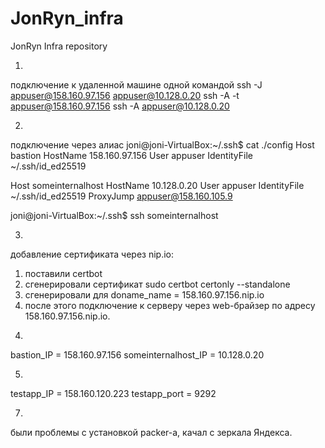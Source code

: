 # JonRyn_infra
JonRyn Infra repository

1.
подключение к удаленной машине одной командой
ssh -J appuser@158.160.97.156 appuser@10.128.0.20
ssh -A -t appuser@158.160.97.156 ssh -A appuser@10.128.0.20


2.
подключение через алиас
joni@joni-VirtualBox:~/.ssh$ cat ./config
Host bastion
	HostName 158.160.97.156
	User appuser
	IdentityFile ~/.ssh/id_ed25519

Host someinternalhost
	HostName 10.128.0.20
	User appuser
	IdentityFile ~/.ssh/id_ed25519
	ProxyJump appuser@158.160.105.9


joni@joni-VirtualBox:~/.ssh$ ssh someinternalhost


3.

добавление сертификата через nip.io:
1) поставили certbot
2) сгенерировали сертификат
	sudo certbot certonly --standalone
3) сгенерировали для doname_name = 158.160.97.156.nip.io
4) после этого подключение к серверу через web-брайзер по адресу 158.160.97.156.nip.io.


4.

bastion_IP = 158.160.97.156
someinternalhost_IP = 10.128.0.20


5.
testapp_IP = 158.160.120.223
testapp_port = 9292


7.
были проблемы с установкой packer-а, качал с зеркала Яндекса.
